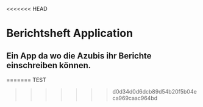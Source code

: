 <<<<<<< HEAD
# Berichtsheft Application

## Ein App da wo die Azubis ihr Berichte einschreiben können.
=======
TEST
>>>>>>> d0d34d0d6dcb89d54b20f5b04eca969caac964bd
